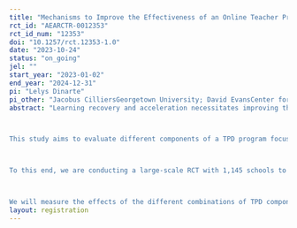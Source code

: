 ```yaml
---
title: "Mechanisms to Improve the Effectiveness of an Online Teacher Professional Development Program for Early Literacy"
rct_id: "AEARCTR-0012353"
rct_id_num: "12353"
doi: "10.1257/rct.12353-1.0"
date: "2023-10-24"
status: "on_going"
jel: ""
start_year: "2023-01-02"
end_year: "2024-12-31"
pi: "Lelys Dinarte"
pi_other: "Jacobus CilliersGeorgetown University; David EvansCenter for Global Development; Carolina RoviraESEN, The World Bank; Magdalena BendiniThe World Bank"
abstract: "Learning recovery and acceleration necessitates improving the quality of teaching that students receive. Research has consistently shown that no other aspect of schooling is as important to students’ academic achievement as the quality of the teaching that they receive (Hanushek, 2011; Darling-Hammond, 2000; Araujo et.al., 2017). In fact, the value of teachers goes far beyond the effects on measured cognitive learning: research shows that teachers are essential to the socioemotional well-being and outcomes of students, often well beyond their schooling years (World Bank 2020). Despite its importance, many education systems today do not provide teachers with high-quality teacher professional development (TPD) opportunities to improve and strengthen their teaching practice. For example, an analysis of 139 TPD programs in low- and middle-income countries found that much of the professional development that teachers receive does not align with best practice of what we know works to help teachers improve their teaching practice (World Bank, 2021). 

This study aims to evaluate different components of a TPD program focused on providing first grade teachers with high-quality professional development that is tailored, focused, practical and ongoing, and that will help them improve their teaching practice. Specifically, in this project we will explore the most effective way to deliver online training on teaching practices in El Salvador, a context of increasing inclusion of technology and remote learning. 

To this end, we are conducting a large-scale RCT with 1,145 schools to evaluate the impact of a virtual group-based training on early learning instruction. Moreover, we aim to understand the complementarities between this virtual group-based training and other components of a TPD program. Specifically, we are evaluating three additional components: (a) one-to-one instructional coaching that aims to provide guidance to teachers on how to implement the teaching practices learned in the virtual training, (b) encouraging nudges to motivate teachers to use the tools that they learned during the virtual training, and (c) self-reflection resources and exercises component, which is a less expensive alternative to component (a) that might be more feasible in a context of lack of professional coaches. 

We will measure the effects of the different combinations of TPD components on first grade teachers teaching practices (using the adapted TEACH ECE observation tool), teachers’ school attendance, and first grade students’ reading and writing skills. Moreover, we will also explore other secondary outcomes such as teachers’ wellbeing (mental health) and potential mechanisms that can explain these results, such as teachers’ motivation, experience, self-efficacy, empathy, and support from leadership. "
layout: registration
---
```


